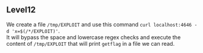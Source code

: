 ## Level12

We create a file `/tmp/EXPLOIT` and use this command `curl localhost:4646 -d 'x=$(/*/EXPLOIT)'`.  
It will bypass the space and lowercase regex checks and execute the content of `/tmp/EXPLOIT`
that will print `getflag` in a file we can read.